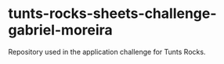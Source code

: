 # tunts-rocks-sheets-challenge-gabriel-moreira
Repository used in the application challenge for Tunts Rocks.
